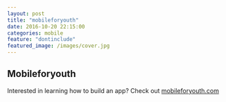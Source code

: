 ```yaml
---
layout: post
title: "mobileforyouth"
date: 2016-10-20 22:15:00
categories: mobile 
feature: "dontinclude"
featured_image: /images/cover.jpg
---
```


## Mobileforyouth

Interested in learning how to build an app? Check out
[mobileforyouth.com](http://mobileforyouth.com)
